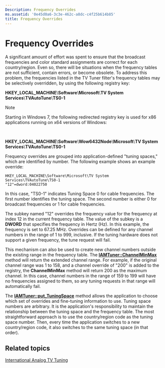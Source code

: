 ```yaml
---
Description: Frequency Overrides
ms.assetid: '0e45d0a6-3c3e-462c-a8dc-c4f25b614b85'
title: Frequency Overrides
---
```


# Frequency Overrides

A significant amount of effort was spent to ensure that the broadcast frequencies and color standard assignments are correct for each country/region. Even so, there will be situations when the frequency tables are not sufficient, contain errors, or become obsolete. To address this problem, the frequencies listed in the TV Tuner filter's frequency tables may be selectively overridden, by using the following registry key:

**HKEY\_LOCAL\_MACHINE**\\**Software**\\**Microsoft**\\**TV System Services**\\**TVAutoTune**\\**TS0-1**

> [!Note]  
> Starting in Windows 7, the following redirected registry key is used for x86 applications running on x64 versions of Windows:

 

**HKEY\_LOCAL\_MACHINE**\\**Software**\\**Wow6432Node**\\**Microsoft**\\**TV System Services**\\**TVAutoTune**\\**TS0-1**

Frequency overrides are grouped into application-defined "tuning spaces," which are identified by number. The following example shows an example override:

``` syntax
HKEY_LOCAL_MACHINE\Software\Microsoft\TV System Services\TVAutoTune\TS0-1
"12"=dword:04022750
```

In this case, "TS0-1" indicates Tuning Space 0 for cable frequencies. The first number identifies the tuning space. The second number is either 0 for broadcast frequencies or 1 for cable frequencies.

The subkey named "12" overrides the frequency value for the frequency at index 12 in the current frequency table. The value of the subkey is a **DWORD** that specifies the frequency in Hertz (Hz). In this example, the frequency is set to 67.25 MHz. Overrides can be defined for any channel numbers in the range of 1 to 999, inclusive. If the tuning hardware does not support a given frequency, the tune request will fail.

This mechanism can also be used to create new channel numbers outside the existing range in the frequency table. The [**IAMTuner::ChannelMinMax**](iamtuner-channelminmax.md) method will return the extended channel range. For example, if the original channel range was 1 to 158, and a channel override of "200" is added to the registry, the **ChannelMinMax** method will return 200 as the maximum channel. In this case, channel numbers in the range of 159 to 199 will have no frequencies assigned to them, so any tuning requests in that range will automatically fail.

The [**IAMTuner::put\_TuningSpace**](iamtuner-put-tuningspace.md) method allows the application to choose which set of overrides and fine-tuning information to use. Tuning space numbers are arbitrary. It is the application's responsibility to maintain the relationship between the tuning space and the frequency table. The most straightforward approach is to use the country/region code as the tuning space number. Then, every time the application switches to a new country/region code, it also switches to the same tuning space (in that order).

## Related topics

<dl> <dt>

[International Analog TV Tuning](international-analog-tv-tuning.md)
</dt> </dl>

 

 



